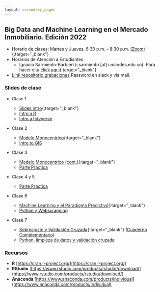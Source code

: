 ```yaml
---
layout: secondary_pages
---
```


## Big Data and Machine Learning en el Mercado Inmobiliario. Edición 2022 


- Horario de clases: Martes y Jueves, 6:30 p.m. – 8:30 p.m. [(Zoom)]( https://uniandes-edu-co.zoom.us/j/83424404755){:target="_blank"}
- Horarios de Atención a Estudiantes
	- Ignacio Sarmiento-Barbieri (i.sarmiento [at] uniandes.edu.co): Para hacer cita [click aqui](https://calendly.com/i-sarmiento/horarios-atencion-estudiantes){:target="_blank"}
- [Link repositorio grabaciones](https://uniandes.padlet.org/jsramirez20/geggds7tsctecb2w) Password en slack y via mail. 

### Slides de clase
- Clase 1
	- [Slides Intro](BDML/Lecture1.pdf){:target="_blank"}
	- [Intro a R](https://lectures-r.gitlab.io/big-data-202201/introduction-r/#/)
	- [Intro a tidyverse](https://lectures-r.gitlab.io/big-data-202201/tidyverse/)

- Clase 2
	- [Modelo Monocentrico](BDML/Lecture2.pdf){:target="_blank"}
	- [Intro to GIS](https://lectures-r.gitlab.io/big-data-202201/Introduction-GIS)

- Clase 3
	- [Modelo Monocentrico (cont.)](BDML/Lecture3.pdf){:target="_blank"}
	- [Parte Práctica](https://gitlab.com/R-class-code-store/big-data-202201)

- Clase 4 y 5
	- [Parte Práctica](https://gitlab.com/R-class-code-store/big-data-202201)

- Clase 6
	- [Machine Learning y el Paradigma Predictivo](BDML/Lecture6.pdf){:target="_blank"}
	- [Python y Webscrapping](https://github.com/ignaciomsarmiento/ignaciomsarmiento.github.io/blob/master/teaching/BDML/Introducci%C3%B3n%20a%20python%20y%20web%20scraping.ipynb)

- Clase 7
	- [Sobreajuste y Validación Cruzada](BDML/Lecture7_20221.pdf){:target="_blank"} ([Cuaderno Complementario](https://github.com/ignaciomsarmiento/ignaciomsarmiento.github.io/blob/master/teaching/BDML/Lecture07_Notebook.ipynb))
	- [Python, limpieza de datos y validación cruzada](https://github.com/ignaciomsarmiento/ignaciomsarmiento.github.io/blob/master/teaching/BDML/Data_preprocesing.ipynb)

### Recursos

- **R**  [https://cran.r-project.org/](https://cran.r-project.org/)
- **RStudio**  [https://www.rstudio.com/products/rstudio/download/](https://www.rstudio.com/products/rstudio/download/)
- **Anaconda** [https://www.anaconda.com/products/individual](https://www.anaconda.com/products/individual)
